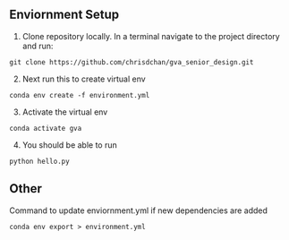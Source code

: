 ## Enviornment Setup

1. Clone repository locally. In a terminal navigate to the project directory and run:
```
git clone https://github.com/chrisdchan/gva_senior_design.git 
```

2. Next run this to create virtual env
```
conda env create -f environment.yml
```

3. Activate the virtual env
```
conda activate gva
```

4. You should be able to run
```
python hello.py
```

## Other
Command to update enviornment.yml if new dependencies are added
```
conda env export > environment.yml
```
